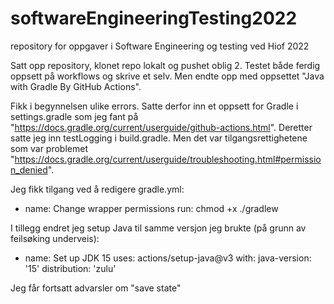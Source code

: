 # softwareEngineeringTesting2022
repository for oppgaver i Software Engineering og testing ved Hiof 2022

Satt opp repository, klonet repo lokalt og pushet oblig 2.
Testet både ferdig oppsett på workflows og skrive et selv.
Men endte opp med oppsettet "Java with Gradle By GitHub Actions".

Fikk i begynnelsen ulike errors.
Satte derfor inn et oppsett for Gradle i settings.gradle som jeg fant på "https://docs.gradle.org/current/userguide/github-actions.html".
Deretter satte jeg inn testLogging i build.gradle.
Men det var tilgangsrettighetene som var problemet "https://docs.gradle.org/current/userguide/troubleshooting.html#permission_denied".

Jeg fikk tilgang ved å redigere gradle.yml:
 - name: Change wrapper permissions
      run: chmod +x ./gradlew
      
I tillegg endret jeg setup Java til samme versjon jeg brukte (på grunn av feilsøking underveis):
- name: Set up JDK 15
      uses: actions/setup-java@v3
      with:
        java-version: '15'
        distribution: 'zulu'
        
Jeg får fortsatt advarsler om "save state"
